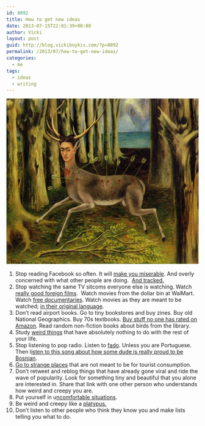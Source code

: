 ```yaml
---
id: 8892
title: How to get new ideas
date: 2013-07-15T22:01:39+00:00
author: Vicki
layout: post
guid: http://blog.vickiboykis.com/?p=8892
permalink: /2013/07/how-to-get-new-ideas/
categories:
  - me
tags:
  - ideas
  - writing
---
```

[<img class="aligncenter size-medium wp-image-8893" alt="fridakthe-little-deer" src="https://raw.githubusercontent.com/veekaybee/wlb/gh-pages/assets/images/2013/07/fridakthe-little-deer-580x433.jpg" width="580" height="433" />](https://raw.githubusercontent.com/veekaybee/wlb/gh-pages/assets/images/2013/07/fridakthe-little-deer.jpg)

  1. Stop reading Facebook so often. It will <a href="http://blog.vickiboykis.com/2013/03/the-banality-of-evil-on-facebook/" target="_blank">make you miserable</a>. And overly concerned with what other people are doing.  <a href="http://actualfacebookgraphsearches.tumblr.com/" target="_blank">And tracked. </a>
  2. Stop watching the same TV sitcoms everyone else is watching. Watch <a href="http://www.imdb.com/title/tt1821480/" target="_blank">really good foreign films</a>.  Watch movies from the dollar bin at WalMart. Watch <a href="http://www.reddit.com/r/documentaries/" target="_blank">free documentaries</a>. Watch movies as they are meant to be watched; <a href="http://www.imdb.com/title/tt1132620/" target="_blank">in their original language</a>.
  3. Don&#8217;t read airport books. Go to tiny bookstores and buy zines. Buy old National Geographics. Buy 70s textbooks. <a href="http://www.amazon.com/Highland-Regiment-Mesopotamia-1916-1917-ebook/dp/B0082QWRBO/ref=sr_1_5?s=books&ie=UTF8&qid=1373938788&sr=1-5&keywords=mesopotamia+free" target="_blank">Buy stuff no one has rated on Amazon</a>. Read random non-fiction books about birds from the library.
  4. Study <a href="https://www.coursera.org/course/improvisation" target="_blank">weird things</a> that have absolutely nothing to do with the rest of your life.
  5. Stop listening to pop radio. Listen to <a href="http://www.last.fm/tag/fado" target="_blank">fado</a>. Unless you are Portuguese. Then l<a href="https://www.youtube.com/watch?v=dfXg3lJQGwk" target="_blank">isten to this song about how some dude is really proud to be Bosnian</a>.
  6. <a href="https://en.wikipedia.org/wiki/Centralia,_Pennsylvania" target="_blank">Go to strange places</a> that are not meant to be for tourist consumption.
  7. Don&#8217;t retweet and reblog things that have already gone viral and ride the wave of popularity. Look for something tiny and beautiful that you alone are interested in. Share that link with one other person who understands how weird and creepy you are.
  8. Put yourself in u<a href="http://blog.vickiboykis.com/2013/05/i-am-calling-bullshit-on-italian-breakfast/" target="_blank">ncomfortable situations</a>.
  9. Be weird and creepy like a <a href="https://www.youtube.com/watch?v=5AkCcPDHLHA" target="_blank">platypus. </a>
 10. Don&#8217;t listen to other people who think they know you and make lists telling you what to do.